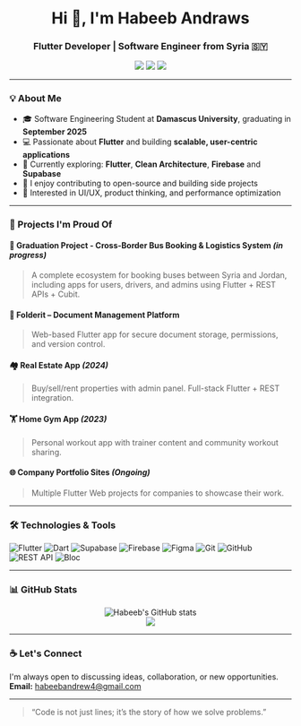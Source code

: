 <h1 align="center">Hi 👋, I'm Habeeb Andraws</h1>
<h3 align="center">Flutter Developer | Software Engineer from Syria 🇸🇾</h3>

<p align="center">
  <a href="https://habeebandraws.vercel.app/" target="_blank"><img src="https://img.shields.io/badge/Portfolio-%23008080?style=for-the-badge&logo=vercel&logoColor=white"/></a>
  <a href="https://www.linkedin.com/in/habeeb-andrew-6960a8296" target="_blank"><img src="https://img.shields.io/badge/LinkedIn-%230077B5?style=for-the-badge&logo=linkedin&logoColor=white"/></a>
  <a href="mailto:habeebandrew4@gmail.com"><img src="https://img.shields.io/badge/Email-%23D14836?style=for-the-badge&logo=gmail&logoColor=white"/></a>
</p>

---

### 💡 About Me

- 🎓 Software Engineering Student at **Damascus University**, graduating in **September 2025**  
- 💻 Passionate about **Flutter** and building **scalable, user-centric applications**
- 🧠 Currently exploring: **Flutter**, **Clean Architecture**,  **Firebase** and **Supabase**
- 🌱 I enjoy contributing to open-source and building side projects
- 🧩 Interested in UI/UX, product thinking, and performance optimization

---

### 🚀 Projects I'm Proud Of

#### 🚌 Graduation Project - Cross-Border Bus Booking & Logistics System *(in progress)*
> A complete ecosystem for booking buses between Syria and Jordan, including apps for users, drivers, and admins using Flutter + REST APIs + Cubit.

#### 📂 Folderit – Document Management Platform 
> Web-based Flutter app for secure document storage, permissions, and version control.

#### 🏘️ Real Estate App *(2024)*
> Buy/sell/rent properties with admin panel. Full-stack Flutter + REST integration.

#### 🏋️ Home Gym App *(2023)*
> Personal workout app with trainer content and community workout sharing.

#### 🌐 Company Portfolio Sites *(Ongoing)*
> Multiple Flutter Web projects for companies to showcase their work.

---

### 🛠️ Technologies & Tools

![Flutter](https://img.shields.io/badge/Flutter-%2302569B.svg?style=flat&logo=flutter&logoColor=white)
![Dart](https://img.shields.io/badge/Dart-%230175C2.svg?style=flat&logo=dart&logoColor=white)
![Supabase](https://img.shields.io/badge/Supabase-%233ECF8E.svg?style=flat&logo=supabase&logoColor=white)
![Firebase](https://img.shields.io/badge/Firebase-%23FFCA28.svg?style=flat&logo=firebase&logoColor=black)
![Figma](https://img.shields.io/badge/Figma-%23F24E1E.svg?style=flat&logo=figma&logoColor=white)
![Git](https://img.shields.io/badge/Git-%23F05032.svg?style=flat&logo=git&logoColor=white)
![GitHub](https://img.shields.io/badge/GitHub-%23121011.svg?style=flat&logo=github&logoColor=white)
![REST API](https://img.shields.io/badge/REST%20API-%23000000.svg?style=flat&logo=api&logoColor=white)
![Bloc](https://img.shields.io/badge/BLoC/Cubit-%231E88E5.svg?style=flat&logo=flutter&logoColor=white)

---

### 📊 GitHub Stats

<p align="center">
  <img src="https://github-readme-stats.vercel.app/api?username=habeebandrew&show_icons=true&theme=radical" alt="Habeeb's GitHub stats" />
  <br />
  <img src="https://github-readme-streak-stats.herokuapp.com?user=habeebandrew&theme=radical" />
</p>


---

### ☕ Let's Connect

I'm always open to discussing ideas, collaboration, or new opportunities.  
**Email:** [habeebandrew4@gmail.com](mailto:habeebandrew4@gmail.com)

---

> “Code is not just lines; it’s the story of how we solve problems.”

